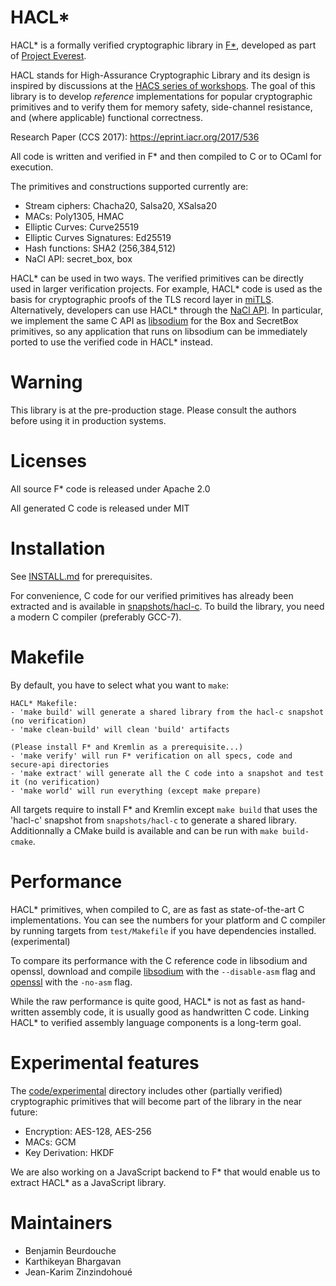 HACL*
=====

HACL* is a formally verified cryptographic library in [F\*],
developed as part of [Project Everest].

HACL stands for High-Assurance Cryptographic Library and its design is
inspired by discussions at the [HACS series of workshops](https://github.com/HACS-workshop).
The goal of this library is to develop *reference* implementations
for popular cryptographic primitives and to verify them for memory safety,
side-channel resistance, and (where applicable) functional correctness.

Research Paper (CCS 2017): https://eprint.iacr.org/2017/536

All code is written and verified in F\* and then compiled to C or to
OCaml for execution.

The primitives and constructions supported currently are:

* Stream ciphers: Chacha20, Salsa20, XSalsa20
* MACs: Poly1305, HMAC
* Elliptic Curves: Curve25519
* Elliptic Curves Signatures: Ed25519
* Hash functions: SHA2 (256,384,512)
* NaCl API: secret_box, box

HACL* can be used in two ways. The verified primitives can be directly
used in larger verification projects.  For example, HACL* code is used
as the basis for cryptographic proofs of the TLS record layer in
[miTLS].  Alternatively, developers can use HACL* through the [NaCl API].
In particular, we implement the same C API as [libsodium] for the
Box and SecretBox primitives, so any application that runs on
libsodium can be immediately ported to use the verified code in HACL*
instead.

[F\*]: https://github.com/FStarLang/FStar
[miTLS]: https://github.com/mitls/mitls-fstar
[NaCl API]: https://nacl.cr.yp.to
[libsodium]: https://github.com/jedisct1/libsodium
[Project Everest]: https://github.com/project-everest


# Warning

This library is at the pre-production stage.
Please consult the authors before using it in production systems.


# Licenses

All source F* code is released under Apache 2.0

All generated C code is released under MIT


# Installation

See [INSTALL.md](INSTALL.md) for prerequisites.

For convenience, C code for our verified primitives has already been extracted
and is available in [snapshots/hacl-c](snapshots/hacl-c).
To build the library, you need a modern C compiler (preferably GCC-7).

[INSTALL.md]: https://github.com/mitls/hacl-star/INSTALL.md
[KreMLin]: https://github.com/FStarLang/kremlin


# Makefile

By default, you have to select what you want to `make`:
```
HACL* Makefile:
- 'make build' will generate a shared library from the hacl-c snapshot (no verification)
- 'make clean-build' will clean 'build' artifacts

(Please install F* and Kremlin as a prerequisite...)
- 'make verify' will run F* verification on all specs, code and secure-api directories
- 'make extract' will generate all the C code into a snapshot and test it (no verification)
- 'make world' will run everything (except make prepare)
```

All targets require to install F* and Kremlin except `make build` that uses
the 'hacl-c' snapshot from `snapshots/hacl-c` to generate a shared library.
Additionnally a CMake build is available and can be run with `make build-cmake`.


# Performance

HACL* primitives, when compiled to C, are as fast as state-of-the-art
C implementations. You can see the numbers for your platform and C compiler
by running targets from `test/Makefile` if you have dependencies installed. (experimental)

To compare its performance with the C reference code in libsodium and openssl,
download and compile [libsodium] with the `--disable-asm` flag
and [openssl] with the `-no-asm` flag.

While the raw performance is quite good, HACL* is not as fast as hand-written
assembly code, it is usually good as handwritten C code.
Linking HACL* to verified assembly language components is a long-term goal.

[openssl]: https://github.com/openssl/openssl
[libsodium]: https://github.com/jedisct1/libsodium


# Experimental features

The [code/experimental](code/experimental) directory includes other (partially verified) cryptographic primitives that will become part of the library in the near future:
* Encryption: AES-128, AES-256
* MACs: GCM
* Key Derivation: HKDF

We are also working on a JavaScript backend to F* that would enable us to extract HACL* as a JavaScript library.


# Maintainers

* Benjamin Beurdouche
* Karthikeyan Bhargavan
* Jean-Karim Zinzindohoué
